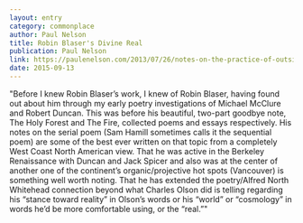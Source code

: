 ```yaml
---
layout: entry
category: commonplace
author: Paul Nelson
title: Robin Blaser's Divine Real
publication: Paul Nelson
link: https://paulenelson.com/2013/07/26/notes-on-the-practice-of-outside-robin-blasers-divine-real/
date: 2015-09-13
---
```


"Before I knew Robin Blaser’s work, I knew of Robin Blaser, having found out about him through my early poetry investigations of Michael McClure and Robert Duncan. This was before his beautiful, two-part goodbye note, The Holy Forest and The Fire, collected poems and essays respectively. His notes on the serial poem (Sam Hamill sometimes calls it the sequential poem) are some of the best ever written on that topic from a completely West Coast North American view. That he was active in the Berkeley Renaissance with Duncan and Jack Spicer and also was at the center of another one of the continent’s organic/projective hot spots (Vancouver) is something well worth noting. That he has extended the poetry/Alfred North Whitehead connection beyond what Charles Olson did is telling regarding his “stance toward reality” in Olson’s words or his “world” or “cosmology” in words he’d be more comfortable using, or the “real.”"
 
 
